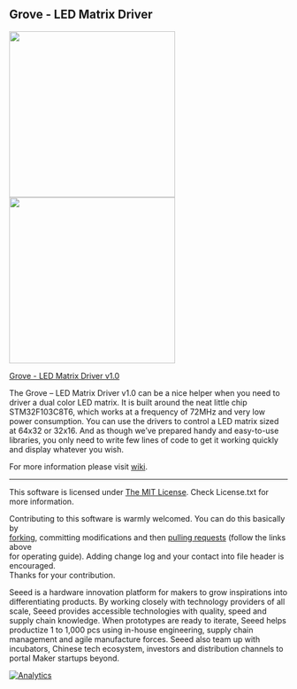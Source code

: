 Grove - LED Matrix Driver
---------------------------------------------------------

<img src=https://statics3.seeedstudio.com/seeed/img/2016-07/POVQFNSv9hKluouORsqs2H5s.jpg width=300><img src=https://statics3.seeedstudio.com/upload/img/20160517023557-b86ba3.jpg width=300>

[Grove - LED Matrix Driver v1.0](https://www.seeedstudio.com/Grove-LED-Matrix-Driver-v1.0-p-2645.html)

The Grove – LED Matrix Driver v1.0 can be a nice helper when you need to driver a dual color LED matrix. It is built around the neat little chip STM32F103C8T6, which works at a frequency of 72MHz and very low power consumption. You can use the drivers to control a LED matrix sized at 64x32 or 32x16. And as though we’ve prepared handy and easy-to-use libraries, you only need to write few lines of code to get it working quickly and display whatever you wish.

For more information please visit [wiki](http://wiki.seeedstudio.com/Grove-LED_Matrix_Driver_v1.0/).

------
This software is licensed under [The MIT License](http://opensource.org/licenses/mit-license.php). Check License.txt for more information.<br>

Contributing to this software is warmly welcomed. You can do this basically by<br>
[forking](https://help.github.com/articles/fork-a-repo), committing modifications and then [pulling requests](https://help.github.com/articles/using-pull-requests) (follow the links above<br>
for operating guide). Adding change log and your contact into file header is encouraged.<br>
Thanks for your contribution.

Seeed is a hardware innovation platform for makers to grow inspirations into differentiating products. By working closely with technology providers of all scale, Seeed provides accessible technologies with quality, speed and supply chain knowledge. When prototypes are ready to iterate, Seeed helps productize 1 to 1,000 pcs using in-house engineering, supply chain management and agile manufacture forces. Seeed also team up with incubators, Chinese tech ecosystem, investors and distribution channels to portal Maker startups beyond.




[![Analytics](https://ga-beacon.appspot.com/UA-46589105-3/Grove_LED_Matrix_Driver)](https://github.com/igrigorik/ga-beacon)


